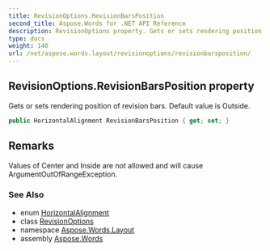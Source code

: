 ```yaml
---
title: RevisionOptions.RevisionBarsPosition
second_title: Aspose.Words for .NET API Reference
description: RevisionOptions property. Gets or sets rendering position of revision bars. Default value is Outside in C#.
type: docs
weight: 140
url: /net/aspose.words.layout/revisionoptions/revisionbarsposition/
---
```

## RevisionOptions.RevisionBarsPosition property

Gets or sets rendering position of revision bars. Default value is Outside.

```csharp
public HorizontalAlignment RevisionBarsPosition { get; set; }
```

## Remarks

Values of Center and Inside are not allowed and will cause ArgumentOutOfRangeException.

### See Also

* enum [HorizontalAlignment](../../../aspose.words.drawing/horizontalalignment/)
* class [RevisionOptions](../)
* namespace [Aspose.Words.Layout](../../revisionoptions/)
* assembly [Aspose.Words](../../../)
